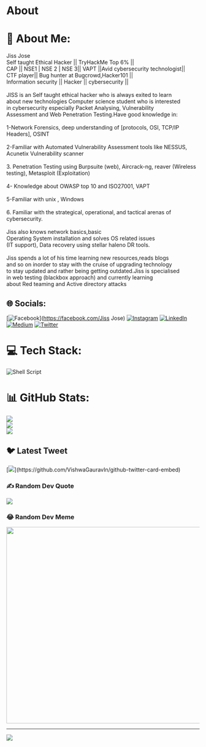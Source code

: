 # About
# 💫 About Me:
Jiss Jose <br>Self taught Ethical Hacker || TryHackMe Top 6% || <br>CAP || NSE1 | NSE 2 | NSE 3|| VAPT ||Avid cybersecurity technologist||<br>CTF player|| Bug hunter at Bugcrowd,Hacker101 || <br>Information security || Hacker || cybersecurity ||<br><br>JISS is an Self taught ethical hacker who is always exited to learn <br>about new technologies Computer science student who is interested<br> in cybersecurity especially Packet Analysing, Vulnerability <br>Assessment and Web Penetration Testing.Have good knowledge in:<br><br>1-Network Forensics, deep understanding of [protocols, OSI, TCP/IP Headers], OSINT<br><br>2-Familiar with Automated Vulnerability Assessment tools like NESSUS, <br>Acunetix Vulnerability scanner<br><br>3. Penetration Testing using Burpsuite (web), Aircrack-ng, reaver (Wireless testing), Metasploit (Exploitation)<br><br>4- Knowledge about OWASP top 10 and ISO27001, VAPT<br><br>5-Familiar with unix , Windows <br><br>6. Familiar with the strategical, operational, and tactical arenas of <br>cybersecurity.<br><br>Jiss also knows network basics,basic <br>Operating System installation and solves OS related issues <br>(IT support), Data recovery using stellar haleno DR tools.<br><br>Jiss spends a lot of his time learning new resources,reads blogs <br>and so on inorder to stay with the cruise of upgrading technology <br>to stay updated and rather being getting outdated.Jiss is specialised <br>in web testing (blackbox approach) and currently learning <br>about Red teaming and Active directory attacks


## 🌐 Socials:
[![Facebook](https://img.shields.io/badge/Facebook-%231877F2.svg?logo=Facebook&logoColor=white)](https://facebook.com/Jiss Jose) [![Instagram](https://img.shields.io/badge/Instagram-%23E4405F.svg?logo=Instagram&logoColor=white)](https://instagram.com/phone__freak) [![LinkedIn](https://img.shields.io/badge/LinkedIn-%230077B5.svg?logo=linkedin&logoColor=white)](https://linkedin.com/in/https://www.linkedin.com/in/jiss-jose-25b0341b2) [![Medium](https://img.shields.io/badge/Medium-12100E?logo=medium&logoColor=white)](https://medium.com/@jisjose98) [![Twitter](https://img.shields.io/badge/Twitter-%231DA1F2.svg?logo=Twitter&logoColor=white)](https://twitter.com/https://twitter.com/phone_freak_) 

# 💻 Tech Stack:
![Shell Script](https://img.shields.io/badge/shell_script-%23121011.svg?style=for-the-badge&logo=gnu-bash&logoColor=white)
# 📊 GitHub Stats:
![](https://github-readme-stats.vercel.app/api?username=jisjose98&theme=dark&hide_border=false&include_all_commits=false&count_private=false)<br/>
![](https://github-readme-streak-stats.herokuapp.com/?user=jisjose98&theme=dark&hide_border=false)<br/>
![](https://github-readme-stats.vercel.app/api/top-langs/?username=jisjose98&theme=dark&hide_border=false&include_all_commits=false&count_private=false&layout=compact)

## 🐦 Latest Tweet
[![](https://gtce.itsvg.in/api?username=https://twitter.com/phone_freak_)](https://github.com/VishwaGauravIn/github-twitter-card-embed)

### ✍️ Random Dev Quote
![](https://quotes-github-readme.vercel.app/api?type=horizontal&theme=radical)

### 😂 Random Dev Meme
<img src="https://random-memer.herokuapp.com/" width="512px"/>

---
[![](https://visitcount.itsvg.in/api?id=jisjose98&icon=0&color=0)](https://visitcount.itsvg.in)

<!-- Proudly created with GPRM ( https://gprm.itsvg.in ) -->
